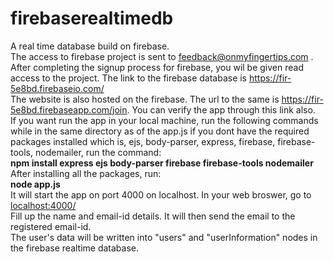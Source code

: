# firebaserealtimedb
A real time database build on firebase.<br/>
The access to firebase project is sent to feedback@onmyfingertips.com . After completing the signup process for firebase, you wil be given read access to the project. The link to the firebase database is https://fir-5e8bd.firebaseio.com/<br/>
The website is also hosted on the firebase. The url to the same is https://fir-5e8bd.firebaseapp.com/join. You can verify the app through this link also.<br/>
If you want run the app in your local machine, run the following commands while in the same directory as of the app.js if you dont have the required packages installed which is, ejs, body-parser, express, firebase, firebase-tools, nodemailer, run the command:<br/>
<b>npm install express ejs body-parser firebase firebase-tools nodemailer</b><br/>
After installing all the packages, run:<br/><b> node app.js </b><br/>
It will start the app on port 4000 on localhost.
In your web broswer, go to <a href="localhost:4000">localhost:4000/</a><br/>
Fill up the name and email-id details. It will then send the email to the registered email-id.<br/>
The user's data will be written into "users" and "userInformation" nodes in the firebase realtime database.
